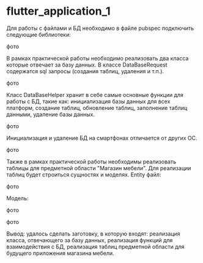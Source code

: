 # flutter_application_1

Для работы с файлами и БД необходимо в файле pubspec подключить следующие библиотеки:

фото

В рамках практической работы необходимо реализовать два класса которые отвечает за базу данных. В классе DataBaseRequest содержатся sql запросы (создания таблиц, удаления и т.п.).

фото

Класс DataBaseHelper хранит в себе самые основные функции для работы с БД, такие как: инициализация базы данных для всех платформ, создание таблиц, обновление таблиц, заполнение таблиц данными, удаление базы данных.

фото

Инициализация и удаление БД на смартфонах отличается от других ОС.

фото

Также в рамках практической работы необходимы реализовать таблицы для предметной области "Магазин мебели". Для реализации таблиц будет строиться сущностях и моделях.
Entity файл:

фото

Модель:

фото

фото

Вывод: удалось сделать заготовку, в которую входят: реализация класса, отвечающего за базу данных, реализация функций для взаимодействия с БД, реализация таблиц предметной области для будущего приложения магазина мебели.
